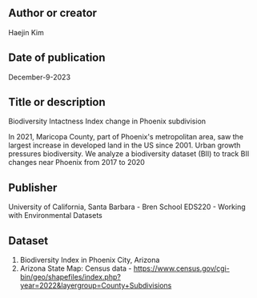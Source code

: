 

## Author or creator 
Haejin Kim
## Date of publication
December-9-2023
## Title or description 
Biodiversity Intactness Index change in Phoenix subdivision

In 2021, Maricopa County, part of Phoenix's metropolitan area, saw the largest increase in developed land in the US since 2001. Urban growth pressures biodiversity. We analyze a biodiversity dataset (BII) to track BII changes near Phoenix from 2017 to 2020
## Publisher  
University of California, Santa Barbara - Bren School
EDS220 - Working with Environmental Datasets
## Dataset 
1) Biodiversity Index in Phoenix City, Arizona
2) Arizona State Map: Census data - https://www.census.gov/cgi-bin/geo/shapefiles/index.php?year=2022&layergroup=County+Subdivisions

